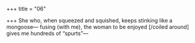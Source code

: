 +++
title = "06"

+++
She who, when squeezed and squished, keeps stinking like a mongoose— fusing (with me), the woman to be enjoyed [/coiled around] gives me  hundreds of “spurts”—